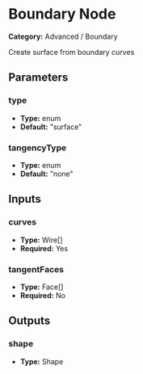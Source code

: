 
# Boundary Node

**Category:** Advanced / Boundary

Create surface from boundary curves

## Parameters


### type
- **Type:** enum
- **Default:** "surface"





### tangencyType
- **Type:** enum
- **Default:** "none"





## Inputs


### curves
- **Type:** Wire[]
- **Required:** Yes



### tangentFaces
- **Type:** Face[]
- **Required:** No



## Outputs


### shape
- **Type:** Shape




